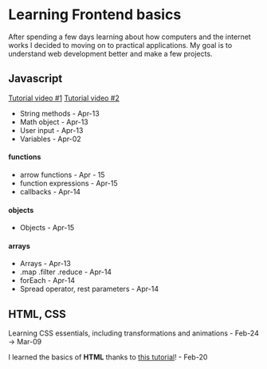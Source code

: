 # Learning Frontend basics

After spending a few days learning about how computers and the internet works
I decided to moving on to practical applications. My goal is to understand
web development better and make a few projects.

## Javascript
[Tutorial video #1](https://www.youtube.com/watch?v=EerdGm-ehJQ)
[Tutorial video #2](https://www.youtube.com/watch?v=lfmg-EJ8gm4)

- String methods - Apr-13
- Math object - Apr-13
- User input - Apr-13
- Variables - Apr-02

#### functions

- arrow functions - Apr - 15
- function expressions - Apr-15
- callbacks - Apr-14

#### objects

- Objects - Apr-15

#### arrays

- Arrays - Apr-13
- .map .filter .reduce - Apr-14
- forEach - Apr-14
- Spread operator, rest parameters - Apr-14

## HTML, CSS
Learning CSS essentials, including transformations and animations - Feb-24 -> Mar-09

I learned the basics of **HTML** thanks to 
[this tutorial](https://youtu.be/HGTJBPNC-Gw?si=40-EgLgE5XYCWGhq)! - Feb-20